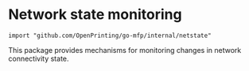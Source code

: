 # Network state monitoring

```
import "github.com/OpenPrinting/go-mfp/internal/netstate"
```

This package provides mechanisms for monitoring changes in network
connectivity state.

<!-- vim:ts=8:sw=4:et:textwidth=72
-->
